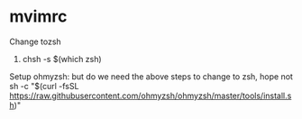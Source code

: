 # mvimrc
Change tozsh
1. chsh -s $(which zsh)

Setup ohmyzsh:
but do we need the above steps to change to zsh, hope not
sh -c "$(curl -fsSL https://raw.githubusercontent.com/ohmyzsh/ohmyzsh/master/tools/install.sh)"

